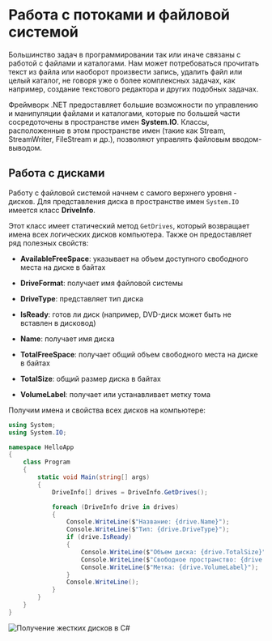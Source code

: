 # Работа с потоками и файловой системой

Большинство задач в программировании так или иначе связаны с работой с файлами и каталогами. Нам может потребоваться прочитать текст из 
файла или наоборот произвести запись, удалить файл или целый каталог, не говоря уже о более комплексных задачах, как например, создание текстового редактора 
и других подобных задачах.

Фреймворк .NET предоставляет большие возможности по управлению и манипуляции файлами и каталогами, которые по большей части сосредоточены в 
пространстве имен **System.IO**. Классы, расположенные в этом пространстве имен (такие как Stream, StreamWriter, FileStream и др.), 
позволяют управлять файловым вводом-выводом.

## Работа с дисками

Работу с файловой системой начнем с самого верхнего уровня - дисков. Для представления диска в пространстве имен `System.IO` 
имеется класс **DriveInfo**.

Этот класс имеет статический метод `GetDrives`, который возвращает имена всех логических дисков компьютера. Также он предоставляет 
ряд полезных свойств:

- **AvailableFreeSpace**: указывает на объем доступного свободного места на диске в байтах

- **DriveFormat**: получает имя файловой системы

- **DriveType**: представляет тип диска

- **IsReady**: готов ли диск (например, DVD-диск может быть не вставлен в дисковод)

- **Name**: получает имя диска

- **TotalFreeSpace**: получает общий объем свободного места на диске в байтах

- **TotalSize**: общий размер диска в байтах

- **VolumeLabel**: получает или устанавливает метку тома

Получим имена и свойства всех дисков на компьютере:

```cs
using System;
using System.IO;

namespace HelloApp
{
    class Program
    {
        static void Main(string[] args)
        {
            DriveInfo[] drives = DriveInfo.GetDrives();

            foreach (DriveInfo drive in drives)
            {
                Console.WriteLine($"Название: {drive.Name}");
                Console.WriteLine($"Тип: {drive.DriveType}");
                if (drive.IsReady)
                {
                    Console.WriteLine($"Объем диска: {drive.TotalSize}");
                    Console.WriteLine($"Свободное пространство: {drive.TotalFreeSpace}");
                    Console.WriteLine($"Метка: {drive.VolumeLabel}");
                }
                Console.WriteLine();
            }
        }
    }
}
```

![Получение жестких дисков в C#](https://metanit.com/sharp/tutorial/./pics/5.1.png)

